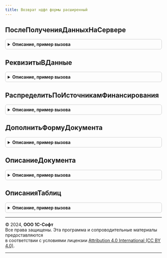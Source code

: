 ```yaml
---
title: Возврат ндфл формы расширенный
---
```



## ПослеПолученияДанныхНаСервере
<details style="margin: 1em 0; padding: 0.5em; border: 1px solid #ccc; border-radius: 6px;">

<summary style="font-weight: bold; cursor: pointer;">Описание, пример вызова</summary>

```bsl

Процедура ПослеПолученияДанныхНаСервере(Форма, ОписаниеТаблицыНДФЛ) Экспорт
```

Пример вызова
```bsl
ВозвратНДФЛФормыРасширенный.ПослеПолученияДанныхНаСервере(Форма, ОписаниеТаблицыНДФЛ) 
```
</details>

## РеквизитыВДанные
<details style="margin: 1em 0; padding: 0.5em; border: 1px solid #ccc; border-radius: 6px;">

<summary style="font-weight: bold; cursor: pointer;">Описание, пример вызова</summary>

```bsl

Процедура РеквизитыВДанные(Форма, ТекущийОбъект, ОписаниеТаблицыНДФЛ) Экспорт
```

Пример вызова
```bsl
ВозвратНДФЛФормыРасширенный.РеквизитыВДанные(Форма, ТекущийОбъект, ОписаниеТаблицыНДФЛ) 
```
</details>

## РаспределитьПоИсточникамФинансирования
<details style="margin: 1em 0; padding: 0.5em; border: 1px solid #ccc; border-radius: 6px;">

<summary style="font-weight: bold; cursor: pointer;">Описание, пример вызова</summary>

```bsl

Процедура РаспределитьПоИсточникамФинансирования(Объект) Экспорт
```

Пример вызова
```bsl
ВозвратНДФЛФормыРасширенный.РаспределитьПоИсточникамФинансирования(Объект) 
```
</details>

## ДополнитьФормуДокумента
<details style="margin: 1em 0; padding: 0.5em; border: 1px solid #ccc; border-radius: 6px;">

<summary style="font-weight: bold; cursor: pointer;">Описание, пример вызова</summary>

```bsl

Процедура ДополнитьФормуДокумента(Форма) Экспорт
```

Пример вызова
```bsl
ВозвратНДФЛФормыРасширенный.ДополнитьФормуДокумента(Форма) 
```
</details>

## ОписаниеДокумента
<details style="margin: 1em 0; padding: 0.5em; border: 1px solid #ccc; border-radius: 6px;">

<summary style="font-weight: bold; cursor: pointer;">Описание, пример вызова</summary>

```bsl

Функция ОписаниеДокумента(ОписаниеТаблицыНДФЛ) Экспорт
```

Пример вызова
```bsl
Результат = ВозвратНДФЛФормыРасширенный.ОписаниеДокумента(ОписаниеТаблицыНДФЛ));
```
</details>

## ОписанияТаблиц
<details style="margin: 1em 0; padding: 0.5em; border: 1px solid #ccc; border-radius: 6px;">

<summary style="font-weight: bold; cursor: pointer;">Описание, пример вызова</summary>

```bsl

Функция ОписанияТаблиц(ОписаниеТаблицыНДФЛ) Экспорт
```

Пример вызова
```bsl
Результат = ВозвратНДФЛФормыРасширенный.ОписанияТаблиц(ОписаниеТаблицыНДФЛ));
```
</details>

---

© 2024, **ООО 1С-Софт**  
Все права защищены. Эта программа и сопроводительные материалы предоставляются  
в соответствии с условиями лицензии [Attribution 4.0 International (CC BY 4.0)](https://creativecommons.org/licenses/by/4.0/legalcode).

---
